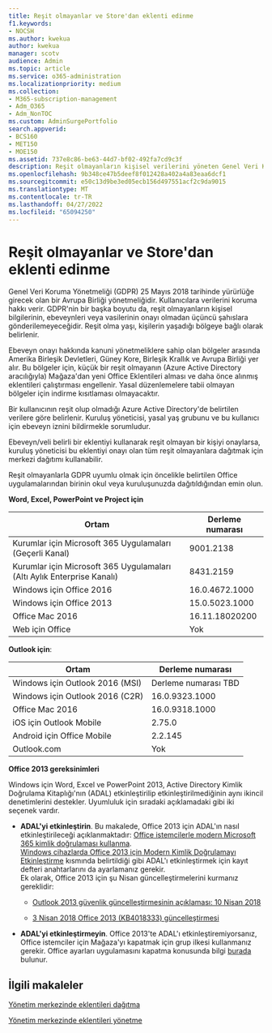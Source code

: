 ```yaml
---
title: Reşit olmayanlar ve Store'dan eklenti edinme
f1.keywords:
- NOCSH
ms.author: kwekua
author: kwekua
manager: scotv
audience: Admin
ms.topic: article
ms.service: o365-administration
ms.localizationpriority: medium
ms.collection:
- M365-subscription-management
- Adm_O365
- Adm_NonTOC
ms.custom: AdminSurgePortfolio
search.appverid:
- BCS160
- MET150
- MOE150
ms.assetid: 737e8c86-be63-44d7-bf02-492fa7cd9c3f
description: Reşit olmayanların kişisel verilerini yöneten Genel Veri Koruma Yönetmeliği (GDPR) düzenlemeleri hakkında bilgi edinin.
ms.openlocfilehash: 9b348ce47b5deef8f012428a402a4a83eaa6dcf1
ms.sourcegitcommit: e50c13d9be3ed05ecb156d497551acf2c9da9015
ms.translationtype: MT
ms.contentlocale: tr-TR
ms.lasthandoff: 04/27/2022
ms.locfileid: "65094250"
---
```

# <a name="minors-and-acquiring-add-ins-from-the-store"></a>Reşit olmayanlar ve Store'dan eklenti edinme

Genel Veri Koruma Yönetmeliği (GDPR) 25 Mayıs 2018 tarihinde yürürlüğe girecek olan bir Avrupa Birliği yönetmeliğidir. Kullanıcılara verilerini koruma hakkı verir. GDPR'nin bir başka boyutu da, reşit olmayanların kişisel bilgilerinin, ebeveynleri veya vasilerinin onayı olmadan üçüncü şahıslara gönderilemeyeceğidir. Reşit olma yaşı, kişilerin yaşadığı bölgeye bağlı olarak belirlenir.

Ebeveyn onayı hakkında kanuni yönetmeliklere sahip olan bölgeler arasında Amerika Birleşik Devletleri, Güney Kore, Birleşik Krallık ve Avrupa Birliği yer alır. Bu bölgeler için, küçük bir reşit olmayanın (Azure Active Directory aracılığıyla) Mağaza'dan yeni Office Eklentileri alması ve daha önce alınmış eklentileri çalıştırması engellenir. Yasal düzenlemelere tabii olmayan bölgeler için indirme kısıtlaması olmayacaktır.

Bir kullanıcının reşit olup olmadığı Azure Active Directory'de belirtilen verilere göre belirlenir. Kuruluş yöneticisi, yasal yaş grubunu ve bu kullanıcı için ebeveyn iznini bildirmekle sorumludur.

Ebeveyn/veli belirli bir eklentiyi kullanarak reşit olmayan bir kişiyi onaylarsa, kuruluş yöneticisi bu eklentiyi onayı olan tüm reşit olmayanlara dağıtmak için merkezi dağıtımı kullanabilir.

Reşit olmayanlarla GDPR uyumlu olmak için öncelikle belirtilen Office uygulamalarından birinin okul veya kuruluşunuzda dağıtıldığından emin olun.

 **Word, Excel, PowerPoint ve Project için**

|Ortam|Derleme numarası|
|---|---|
|Kurumlar için Microsoft 365 Uygulamaları (Geçerli Kanal)|9001.2138|
|Kurumlar için Microsoft 365 Uygulamaları (Altı Aylık Enterprise Kanalı)|8431.2159|
|Windows için Office 2016|16.0.4672.1000|
|Windows için Office 2013|15.0.5023.1000|
|Office Mac 2016|16.11.18020200|
|Web için Office|Yok|

 **Outlook için**:

|Ortam|Derleme numarası|
|---|---|
|Windows için Outlook 2016 (MSI)|Derleme numarası TBD|
|Windows için Outlook 2016 (C2R)|16.0.9323.1000|
|Office Mac 2016|16.0.9318.1000|
|iOS için Outlook Mobile|2.75.0|
|Android için Office Mobile|2.2.145|
|Outlook.com|Yok|

 **Office 2013 gereksinimleri**

Windows için Word, Excel ve PowerPoint 2013, Active Directory Kimlik Doğrulama Kitaplığı'nın (ADAL) etkinleştirilip etkinleştirilmediğinin aynı ikincil denetimlerini destekler. Uyumluluk için sıradaki açıklamadaki gibi iki seçenek vardır.

- **ADAL'yi etkinleştirin**. Bu makalede, Office 2013 için ADAL'ın nasıl etkinleştirileceği açıklanmaktadır: [Office istemcilerle modern Microsoft 365 kimlik doğrulaması kullanma](../../enterprise/modern-auth-for-office-2013-and-2016.md).<br/>[Windows cihazlarda Office 2013 için Modern Kimlik Doğrulamayı Etkinleştirme](../security-and-compliance/enable-modern-authentication.md) kısmında belirtildiği gibi ADAL'ı etkinleştirmek için kayıt defteri anahtarlarını da ayarlamanız gerekir.<br/>Ek olarak, Office 2013 için şu Nisan güncelleştirmelerini kurmanız gereklidir:

  - [Outlook 2013 güvenlik güncelleştirmesinin açıklaması: 10 Nisan 2018](https://support.microsoft.com/help/4018330/description-of-the-security-update-for-office-2013-april-10-2018)

  - [3 Nisan 2018 Office 2013 (KB4018333) güncelleştirmesi](https://support.microsoft.com/help/4018333/april-3-2018-update-for-office-2013-kb4018333)

- **ADAL'yi etkinleştirmeyin**. Office 2013'te ADAL'ı etkinleştiremiyorsanız, Office istemciler için Mağaza'yı kapatmak için grup ilkesi kullanmanız gerekir. Office ayarları uygulamasını kapatma konusunda bilgi [burada](/previous-versions/office/office-2013-resource-kit/cc178992(v=office.15)) bulunur.

## <a name="related-articles"></a>İlgili makaleler

[Yönetim merkezinde eklentileri dağıtma](./manage-deployment-of-add-ins.md)

[Yönetim merkezinde eklentileri yönetme](./manage-addins-in-the-admin-center.md)
